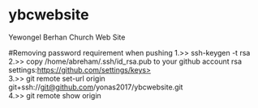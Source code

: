 # ybcwebsite
Yewongel Berhan Church Web Site 

#Removing password requirement when pushing
1.>> ssh-keygen -t rsa  
2.>> copy /home/abreham/.ssh/id_rsa.pub to your github account rsa settings:https://github.com/settings/keys>  
3.>> git remote set-url origin git+ssh://git@github.com/yonas2017/ybcwebsite.git  
4.>> git remote show origin 

